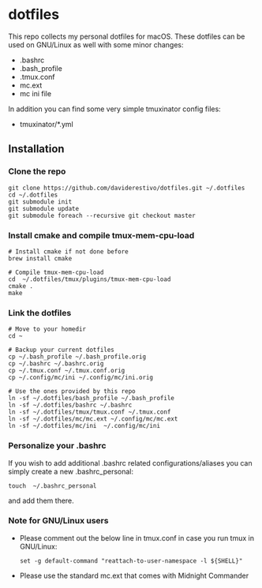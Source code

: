 # dotfiles

This repo collects my personal dotfiles for macOS. These dotfiles can
be used on GNU/Linux as well with some minor changes:

- .bashrc
- .bash_profile
- .tmux.conf
- mc.ext
- mc ini file

In addition you can find some very simple tmuxinator config files:

- tmuxinator/*.yml

## Installation

### Clone the repo
```
git clone https://github.com/daviderestivo/dotfiles.git ~/.dotfiles
cd ~/.dotfiles
git submodule init
git submodule update
git submodule foreach --recursive git checkout master
```

### Install cmake and compile tmux-mem-cpu-load

```
# Install cmake if not done before
brew install cmake

# Compile tmux-mem-cpu-load
cd  ~/.dotfiles/tmux/plugins/tmux-mem-cpu-load
cmake .
make
```


### Link the dotfiles

```
# Move to your homedir
cd ~

# Backup your current dotfiles
cp ~/.bash_profile ~/.bash_profile.orig
cp ~/.bashrc ~/.bashrc.orig
cp ~/.tmux.conf ~/.tmux.conf.orig
cp ~/.config/mc/ini ~/.config/mc/ini.orig

# Use the ones provided by this repo
ln -sf ~/.dotfiles/bash_profile ~/.bash_profile
ln -sf ~/.dotfiles/bashrc ~/.bashrc
ln -sf ~/.dotfiles/tmux/tmux.conf ~/.tmux.conf
ln -sf ~/.dotfiles/mc/mc.ext ~/.config/mc/mc.ext
ln -sf ~/.dotfiles/mc/ini  ~/.config/mc/ini
```

### Personalize your .bashrc

If you wish to add additional .bashrc related configurations/aliases you can
simply create a new .bashrc_personal:

```
touch  ~/.bashrc_personal
```

and add them there.

### Note for GNU/Linux users

- Please comment out the below line in tmux.conf in case you run tmux
  in GNU/Linux:

  ```
  set -g default-command "reattach-to-user-namespace -l ${SHELL}"
  ```

- Please use the standard mc.ext that comes with Midnight Commander

